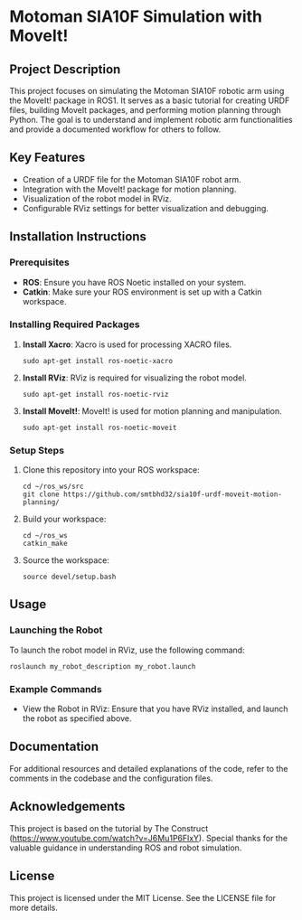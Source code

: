 # Motoman SIA10F Simulation with MoveIt!

## Project Description
This project focuses on simulating the Motoman SIA10F robotic arm using the MoveIt! package in ROS1. It serves as a basic tutorial for creating URDF files, building MoveIt packages, and performing motion planning through Python. The goal is to understand and implement robotic arm functionalities and provide a documented workflow for others to follow.

## Key Features
- Creation of a URDF file for the Motoman SIA10F robot arm.
- Integration with the MoveIt! package for motion planning.
- Visualization of the robot model in RViz.
- Configurable RViz settings for better visualization and debugging.

## Installation Instructions

### Prerequisites
- **ROS**: Ensure you have ROS Noetic installed on your system.
- **Catkin**: Make sure your ROS environment is set up with a Catkin workspace.

### Installing Required Packages
1. **Install Xacro**: Xacro is used for processing XACRO files.
   ```
   sudo apt-get install ros-noetic-xacro
   ```

2. **Install RViz**: RViz is required for visualizing the robot model.
   ```
   sudo apt-get install ros-noetic-rviz
   ```

3. **Install MoveIt!**: MoveIt! is used for motion planning and manipulation.
   ```
   sudo apt-get install ros-noetic-moveit
   ```

### Setup Steps
1. Clone this repository into your ROS workspace:
   ```
   cd ~/ros_ws/src
   git clone https://github.com/smtbhd32/sia10f-urdf-moveit-motion-planning/
   ```

2. Build your workspace:
   ```
   cd ~/ros_ws
   catkin_make
   ```

3. Source the workspace:
   ```
   source devel/setup.bash
   ```

## Usage

### Launching the Robot
To launch the robot model in RViz, use the following command:
```
roslaunch my_robot_description my_robot.launch
```

### Example Commands
- View the Robot in RViz: Ensure that you have RViz installed, and launch the robot as specified above.

## Documentation
For additional resources and detailed explanations of the code, refer to the comments in the codebase and the configuration files.

## Acknowledgements
This project is based on the tutorial by The Construct (https://www.youtube.com/watch?v=J6Mu1P6FlxY). Special thanks for the valuable guidance in understanding ROS and robot simulation.

## License
This project is licensed under the MIT License. See the LICENSE file for more details.
